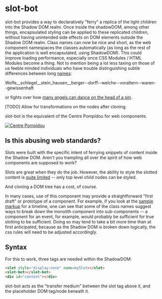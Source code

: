 # slot-bot

slot-bot provides a way to declaratively "ferry" a replica of the light children into the Shadow DOM realm. Once inside the shadowDOM, among other things, encapsulated styling can be applied to these replicated children, without having unintended side effects on DOM elements outside the Shadow DOM realm.  Class names can now be nice and short, as the web component namespaces the classes automatically (as long as the rest of the application is well encapsulated, using ShadowDOM).  This could improve loading performance, especially once CSS Modules / HTML Modules become a thing.  Not to mention being a lot less taxing on those of us feeble minded individuals who have trouble distinguishing subtle differences between long [names](https://en.wikipedia.org/wiki/Hubert_Blaine_Wolfeschlegelsteinhausenbergerdorff_Sr.):

Wolfe__schlegel__­stein_hausen­__berger--dorff--­welche--­vor­altern--­waren--­gewissenhaft

or fights over how [many angels can dance on the head of a pin](https://stackoverflow.com/a/54075051/3320028).

[TODO]  Allow for transformations on the nodes after cloning.

slot-bot is the equivalent of the Centre Pompidou for web components.

[![Centre Pompidou](https://www.theartpostblog.com/wp-content/uploads/2019/02/img-Pompidou-esterno.jpg)](https://www.theartpostblog.com/en/pompidou-tickets/)

## Is this abusing web standards?

Slots were built with the specific intent of ferrying snippets of content inside the Shadow DOM.  Aren't you trampling all over the spirit of how web components are supposed to work?

Slots are great when they do the job.  However, the ability to style the slotted content is [quite limited](https://developers.google.com/web/fundamentals/web-components/shadowdom#stylinglightdom) -- only top level child nodes can be styled.

And cloning a DOM tree has a cost, of course.

In many cases, use of this component may provide a straightforward "first draft" or prototype of a component.  For example, if you look at the [sample markup](https://github.com/bahrus/slot-bot/blob/baseline/demo/dev.html) for a timeline, one can see that some of the class names suggest ways to break down the monolith component into sub-components -- a component for an event, for example, would probably be sufficient for true slotting to be sufficient.  Doing so may tend to take a bit more time than at first anticipated, because as the Shadow DOM is broken down logically, the css rules will need to be adjusted accordingly.  

## Syntax

For this to work, three tags are needed within the ShadowDOM:

```html
<slot style="display:none" name=mySlot></slot>
<slot-bot></slot-bot>
<div id="content"></div>
```

slot-bot acts as the "transfer medium" between the slot tag above it, and the placeholder DOM tag/node beneath it.


